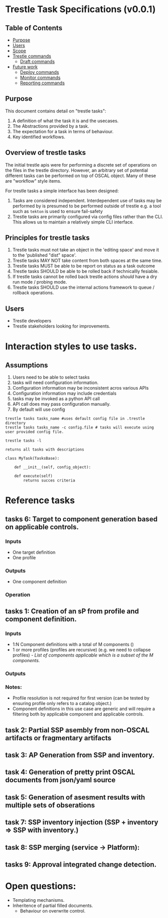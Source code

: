 # Trestle Task Specifications (v0.0.1)

## Table of Contents

- [Purpose](#purpose)
- [Users](#users)
- [Scope](#scope)
- [Trestle commands](#trestle-commands)
  - [Draft commands](#draft-commands)
- [Future work](#future-work)
  - [Deploy commands](#deploy-commands)
  - [Monitor commands](#monitor-commands)
  - [Reporting commands](#reporting-commands)

## Purpose

This document contains detail on "trestle tasks":

1. A definition of what the task it is and the usecases.
1. The Abstractions provided by a task.
1. The expectation for a task in terms of behaviour.
1. Key identified workflows.

## Overview of trestle tasks

The initial trestle apis were for performing a discrete set of operations on the files in the trestle directory. However, an arbitrary set of potential different tasks can be performed on top of OSCAL object. Many of these are "workflow" style items.

For trestle tasks a simple interface has been designed:

1. Tasks are considered independent. Interdependent use of tasks may be performed by is presumed to be performed outside of trestle e.g. a tool such as `tekton` is used to ensure fail-safety
1. Trestle tasks are primarily configured via config files rather than the CLI. This allows us to maintain a relatively simple CLI interface.

## Principles for trestle tasks

1. Trestle tasks must not take an object in the 'editing space' and move it to the 'published "dist" space'.
1. Trestle tasks MAY NOT take content from both spaces at the same time.
1. Trestle tasks MUST be able to be report on status as a task outcome
1. Trestle tasks SHOULD be able to be rolled back if technicallly fesiable.
1. If trestle tasks cannot be rolled back trestle actions *should* have a dry run mode / probing mode.
1. Trestle tasks SHOULD use the internal actions framework to queue / rollback operations.

## Users

- Trestle developers
- Trestle stakeholders looking for improvements.

# Interaction styles to use tasks.

## Assumptions

1. Users need to be able to select tasks
1. tasks will need configuration information.
1. Configuration information may be inconsistent acros various APIs
1. Configuration information may include credentials
1. tasks may be invoked as a python API call
1. API call does may pass configuration manually.
1. By default will use config

```shell
trestle tasks tasks_name #uses default config file in .trestle directory
trestle tasks tasks_name -c config.file # tasks will execute using user provided config file.
```

```
trestle tasks -l

returns all tasks with descriptions
```

```
class MyTask(TasksBase):

    def __init__(self, config_object):

    def execute(self) 
        returns succes criteria
```

# Reference tasks

## tasks 6: Target to component generation based on applicable controls.

### Inputs

- One target definition
- One profile

### Outputs

- One component definition

### Operation

## tasks 1: Creation of an sP from profile and component definition.

### Inputs

- 1:N Component definitions with a total of M components ()
- 1 or more profiles (profiles are recursive) (e.g. we need to collapse profiles)
  *- List of components applicable which is a subset of the M components.*

### Outputs

### Notes:

- Profile resolution is not required for first version (can be tested by ensuring profile only refers to a catalog object.)
- Component definitions in this use case are generic and will require a filtering both by applicable component and applicable controls.

## task 2: Partial SSP asembly from non-OSCAL artifacts or fragmentary artifacts

## task 3: AP Generation from SSP and inventory.

## task 4: Generation of pretty print OSCAL documents from json/yaml source

## task 5: Generation of asesment results with multiple sets of obserations

## task 7: SSP inventory injection (SSP + inventory => SSP with inventory.)

## task 8: SSP merging (service -> Platform):

## tasks 9: Approval integrated change detection.

# Open questions:

- Templating mechanisms.
- Inheritence of partial filled documents.
  - Behaviour on overwrite control.
